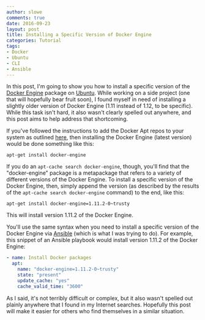 ```yaml
---
author: slowe
comments: true
date: 2016-09-23
layout: post
title: Installing a Specific Version of Docker Engine
categories: Tutorial
tags:
- Docker
- Ubuntu
- CLI
- Ansible
---
```


In this post, I'm going to show you how to install a specific version of the [Docker Engine][link-2] package on [Ubuntu][link-3]. While working on a side project (one that will hopefully bear fruit soon), I found myself in need of installing a slightly older version of Docker Engine (1.11 instead of 1.12, to be specific). While this task isn't hard, it also wasn't clearly spelled out anywhere, and this post aims to help address that shortcoming.

If you've followed the instructions to add the Docker Apt repos to your system as outlined [here][link-1], then installing the Docker Engine (latest version) would be done something like this:

    apt-get install docker-engine

If you do an `apt-cache search docker-engine`, though, you'll find that the "docker-engine" package is a metapackage that refers to a variety of different versions of the Docker Engine. To install a specific version of the Docker Engine, then, simply append the version (as described by the results of the `apt-cache search docker-engine` command) to the end, like this:

    apt-get install docker-engine=1.11.2-0~trusty

This will install version 1.11.2 of the Docker Engine.

You'll use the same syntax when you need to install a specific version of the Docker Engine via [Ansible][link-4] (which is what I was trying to do). For example, this snippet of an Ansible playbook would install version 1.11.2 of the Docker Engine:

``` yaml
- name: Install Docker packages
  apt:
    name: "docker-engine=1.11.2-0~trusty"
    state: "present"
    update_cache: "yes"
    cache_valid_time: "3600"
```

As I said, it's not terribly difficult or complex, but it also wasn't spelled out plainly anywhere that I found in my Internet searches. Hopefully this post will make it easier for others who find themselves in a similar situation.



[link-1]: https://docs.docker.com/engine/installation/linux/ubuntulinux/
[link-2]: https://www.docker.com/products/docker-engine
[link-3]: http://www.ubuntu.com/
[link-4]: https://www.ansible.com/
